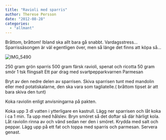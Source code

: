 ```yaml
---
title: "Ravioli med sparris"
author: Therese Persson
date: "2012-08-28"
categories: 
  - "allmant"
---
```


Bråttom, bråttom! Ibland ska allt bara gå snabbt. Vardagsstress... Sparrissäsongen är väl egentligen över, men så länge det finns att köpa så...

![](/static/img/IMG_5490-682x1024.jpg "IMG_5490")

250 gram grön sparris 500 gram färsk ravioli, spenat och ricotta 50 gram smör 1 tsk flingsalt Ett par drag med svartpepparkvarnen Parmesan

Bryt av den nedre delen av sparrisen. Skiva sparrisen tunt med mandolin eller med potatiskalarne, den ska vara som tagliatelle.( bråttom tipset är att bara skiva den tunt)

Koka raviolin enligt anvisningarna på pakten.

Koka upp 3 dl vatten i ytterligare en kastrull. Lägg ner sparrisen och låt koka i ca 1 min. Ta upp med hålslev. Bryn smöret så det doftar så där härligt kola. Låt raviolin rinna av och vänd sedan ner den i smöret. Krydda med salt och peppar. Lägg upp på ett fat och toppa med sparris och parmesan. Servera genast.
